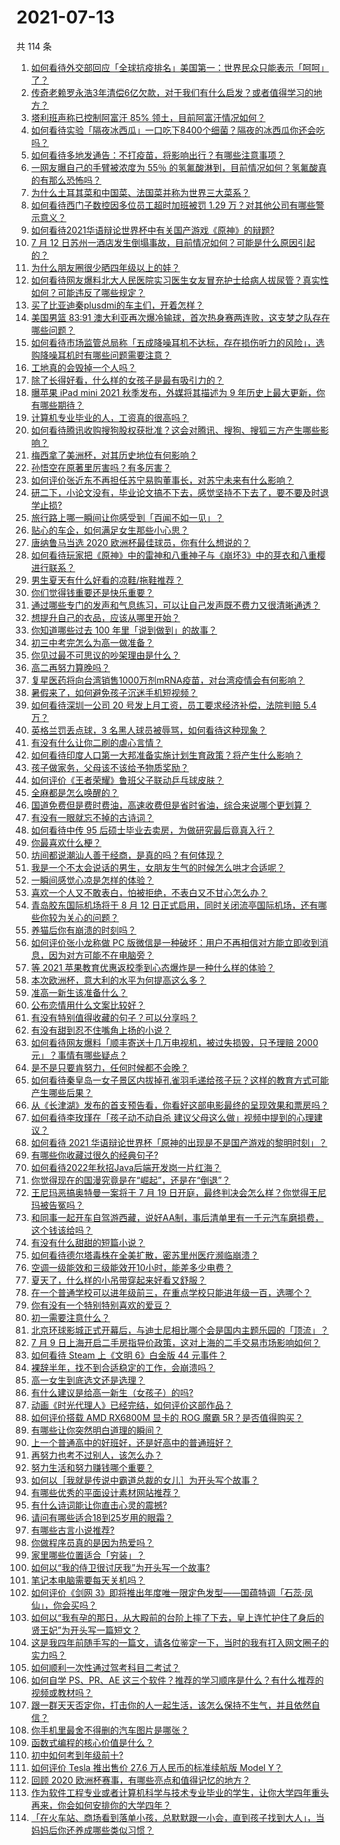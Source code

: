 # 2021-07-13

共 114 条

<!-- BEGIN -->
<!-- 最后更新时间 Tue Jul 13 2021 13:01:27 GMT+0800 (China Standard Time) -->

1. [如何看待外交部回应「全球抗疫排名」美国第一：世界民众只能表示「呵呵」了？](https://www.zhihu.com/question/471798111)
2. [传奇老赖罗永浩3年清偿6亿欠款，对于我们有什么启发？或者值得学习的地方？](https://www.zhihu.com/question/470804093)
3. [塔利班声称已控制阿富汗 85% 领土，目前阿富汗情况如何？](https://www.zhihu.com/question/471195009)
4. [如何看待实验「隔夜冰西瓜」一口吃下8400个细菌？隔夜的冰西瓜你还会吃吗？](https://www.zhihu.com/question/471317641)
5. [如何看待多地发通告：不打疫苗，将影响出行？有哪些注意事项？](https://www.zhihu.com/question/471850340)
6. [一网友曝自己的手臂被浓度为 55％
   的氢氟酸淋到，目前情况如何？氢氟酸真的有那么恐怖吗？](https://www.zhihu.com/question/471598267)
7. [为什么土耳其菜和中国菜、法国菜并称为世界三大菜系？](https://www.zhihu.com/question/68355022)
8. [如何看待西门子数控因多位员工超时加班被罚 1.29
   万？对其他公司有哪些警示意义？](https://www.zhihu.com/question/471814227)
9. [如何看待2021华语辩论世界杯中有关国产游戏《原神》的辩题?](https://www.zhihu.com/question/471713998)
10. [7 月 12
    日苏州一酒店发生倒塌事故，目前情况如何？可能是什么原因引起的？](https://www.zhihu.com/question/471831440)
11. [为什么朋友圈很少晒四年级以上的娃？](https://www.zhihu.com/question/462953490)
12. [如何看待网友爆料北大人民医院实习医生女友冒充护士给病人拔尿管？真实性如何？可能违反了哪些规定？](https://www.zhihu.com/question/471790162)
13. [买了比亚迪秦plusdmi的车主们，开着怎样？](https://www.zhihu.com/question/461272564)
14. [美国男篮 83:91
    澳大利亚再次爆冷输球，首次热身赛两连败，这支梦之队存在哪些问题？](https://www.zhihu.com/question/471922833)
15. [如何看待市场监管总局称「五成降噪耳机不达标，存在损伤听力的风险」，选购降噪耳机时有哪些问题需要注意？](https://www.zhihu.com/question/471794713)
16. [工地真的会毁掉一个人吗？](https://www.zhihu.com/question/465728893)
17. [除了长得好看，什么样的女孩子是最有吸引力的？](https://www.zhihu.com/question/432679628)
18. [曝苹果 iPad mini 2021 秋季发布，外媒将其描述为 9
    年历史上最大更新，你有哪些期待？](https://www.zhihu.com/question/471704575)
19. [计算机专业毕业的人，工资真的很高吗？](https://www.zhihu.com/question/387896176)
20. [如何看待腾讯收购搜狗股权获批准？这会对腾讯、搜狗、搜狐三方产生哪些影响？](https://www.zhihu.com/question/471926838)
21. [梅西拿了美洲杯，对其历史地位有何影响？](https://www.zhihu.com/question/471509448)
22. [孙悟空在原著里厉害吗？有多厉害？](https://www.zhihu.com/question/317829973)
23. [如何评价张近东不再担任苏宁易购董事长，对苏宁未来有什么影响？](https://www.zhihu.com/question/471829694)
24. [研二下，小论文没有，毕业论文搞不下去，感觉坚持不下去了，要不要及时退学止损
    ​?](https://www.zhihu.com/question/460435928)
25. [旅行路上哪一瞬间让你感受到「百闻不如一见」？](https://www.zhihu.com/question/466577795)
26. [贴心的车企，如何满足女生那些小心思？](https://www.zhihu.com/question/471859570)
27. [唐纳鲁马当选 2020 欧洲杯最佳球员，你有什么想说的？](https://www.zhihu.com/question/471662363)
28. [如何看待玩家把《原神》中的雷神和八重神子与《崩坏3》中的芽衣和八重樱进行联系？](https://www.zhihu.com/question/471482026)
29. [男生夏天有什么好看的凉鞋/拖鞋推荐？](https://www.zhihu.com/question/461706179)
30. [你们觉得钱重要还是快乐重要？](https://www.zhihu.com/question/464208782)
31. [通过哪些专门的发声和气息练习，可以让自己发声既不费力又很清晰通透？](https://www.zhihu.com/question/21417111)
32. [想提升自己的衣品，应该从哪里开始？](https://www.zhihu.com/question/470190525)
33. [你知道哪些过去 100 年里「说到做到」的故事？](https://www.zhihu.com/question/464242642)
34. [初三中考完怎么为高一做准备？](https://www.zhihu.com/question/470987154)
35. [你见过最不可思议的吵架理由是什么？](https://www.zhihu.com/question/470916875)
36. [高二再努力算晚吗？](https://www.zhihu.com/question/471280951)
37. [复星医药将向台湾销售1000万剂mRNA疫苗，对台湾疫情会有何影响？](https://www.zhihu.com/question/471631426)
38. [暑假来了，如何避免孩子沉迷手机短视频？](https://www.zhihu.com/question/471097062)
39. [如何看待深圳一公司 20 号发上月工资，员工要求经济补偿，法院判赔 5.4
    万？](https://www.zhihu.com/question/471726471)
40. [英格兰罚丢点球，3 名黑人球员被辱骂，如何看待这种现象？](https://www.zhihu.com/question/471779840)
41. [有没有什么让你二刷的虐心言情？](https://www.zhihu.com/question/445780832)
42. [如何看待印度人口第一大邦准备实施计划生育政策？将产生什么影响？](https://www.zhihu.com/question/471723127)
43. [孩子做家务，父母该不该给予物质奖励？](https://www.zhihu.com/question/463565875)
44. [如何评价《王者荣耀》鲁班父子联动乒乓球皮肤？](https://www.zhihu.com/question/470666998)
45. [全麻都是怎么唤醒的？](https://www.zhihu.com/question/466561520)
46. [国道免费但是费时费油，高速收费但是省时省油，综合来说哪个更划算？](https://www.zhihu.com/question/470118462)
47. [有没有一眼就忘不掉的古诗词？](https://www.zhihu.com/question/442263225)
48. [如何看待中传 95 后硕士毕业去卖房，为做研究最后竟真入行？](https://www.zhihu.com/question/471727728)
49. [你最喜欢什么梗？](https://www.zhihu.com/question/288135220)
50. [坊间都说潮汕人善于经商，是真的吗？有何体现？](https://www.zhihu.com/question/20346968)
51. [我是一个不太会说话的男生，女朋友生气的时候怎么哄才合适呢？](https://www.zhihu.com/question/302449861)
52. [一瞬间感觉心凉是怎样的体验？](https://www.zhihu.com/question/33033949)
53. [喜欢一个人又不敢表白，怕被拒绝，不表白又不甘心怎么办？](https://www.zhihu.com/question/471823127)
54. [青岛胶东国际机场将于 8 月 12
    日正式启用，同时关闭流亭国际机场，还有哪些你较为关心的问题？](https://www.zhihu.com/question/471718633)
55. [养猫后你有崩溃的时刻吗？](https://www.zhihu.com/question/471478075)
56. [如何评价张小龙称做 PC
    版微信是一种破坏：用户不再相信对方能立即收到消息，因为对方可能不在电脑旁？](https://www.zhihu.com/question/471759055)
57. [等 2021 苹果教育优惠返校季到心态爆炸是一种什么样的体验？](https://www.zhihu.com/question/471063336)
58. [本次欧洲杯，意大利的水平为何提高这么多？](https://www.zhihu.com/question/470248238)
59. [准高一新生该准备什么？](https://www.zhihu.com/question/412812541)
60. [公布恋情用什么文案比较好？](https://www.zhihu.com/question/462399444)
61. [有没有特别值得收藏的句子？可以分享吗？](https://www.zhihu.com/question/470075209)
62. [有没有甜到忍不住嘴角上扬的小说？](https://www.zhihu.com/question/446148942)
63. [如何看待网友爆料「顺丰寄送十几万电视机，被过失损毁，只予理赔 2000
    元」？事情有哪些疑点？](https://www.zhihu.com/question/458784986)
64. [是不是只要肯努力，任何时候都不会晚？](https://www.zhihu.com/question/468650216)
65. [如何看待秦皇岛一女子景区内拔掉孔雀羽毛递给孩子玩？这样的教育方式可能产生哪些后果？](https://www.zhihu.com/question/471674496)
66. [从《长津湖》发布的首支预告看，你看好这部电影最终的呈现效果和票房吗？](https://www.zhihu.com/question/471713940)
67. [如何看待李玫瑾在「孩子动不动自杀
    建议父母这么做」视频中提到的心理建议？](https://www.zhihu.com/question/471634095)
68. [如何看待 2021
    华语辩论世界杯「原神的出现是不是国产游戏的黎明时刻」？](https://www.zhihu.com/question/471708835)
69. [有哪些你收藏过很久的经典句子?](https://www.zhihu.com/question/458504453)
70. [如何看待2022年秋招Java后端开发岗一片红海？](https://www.zhihu.com/question/471105298)
71. [你觉得现在的国漫究竟是在“崛起”，还是在“倒退”？](https://www.zhihu.com/question/470428413)
72. [王尼玛恶搞奥特曼一案将于 7 月 19
    日开庭，最终判决会怎么样？你觉得王尼玛被告冤吗？](https://www.zhihu.com/question/471139974)
73. [和同事一起开车自驾游西藏，说好AA制，事后清单里有一千元汽车磨损费，这个钱该给吗？](https://www.zhihu.com/question/465716749)
74. [有没有什么甜甜的短篇小说？](https://www.zhihu.com/question/337950627)
75. [如何看待德尔塔毒株在全美扩散，密苏里州医疗濒临崩溃？](https://www.zhihu.com/question/471555278)
76. [空调一级能效和三级能效开10小时，能差多少电费？](https://www.zhihu.com/question/329341284)
77. [夏天了，什么样的小吊带穿起来好看又舒服？](https://www.zhihu.com/question/467022624)
78. [在一个普通学校可以进年级前三，在重点学校只能进年级一百，选哪个？](https://www.zhihu.com/question/461739253)
79. [你有没有一个特别特别喜欢的爱豆？](https://www.zhihu.com/question/471379389)
80. [初一需要注意什么？](https://www.zhihu.com/question/470961386)
81. [北京环球影城正式开幕后，与迪士尼相比哪个会是国内主题乐园的「顶流」？](https://www.zhihu.com/question/470467852)
82. [7 月 9
    日上海开启二手房指导价政策，这对上海的二手交易市场影响如何？](https://www.zhihu.com/question/471152148)
83. [如何看待 Steam 上《文明 6》白金版 44 元事件？](https://www.zhihu.com/question/471083947)
84. [裸辞半年，找不到合适稳定的工作，会崩溃吗？](https://www.zhihu.com/question/470055976)
85. [高一女生到底选文还是选理？](https://www.zhihu.com/question/462365131)
86. [有什么建议是给高一新生（女孩子）的吗?](https://www.zhihu.com/question/470497705)
87. [动画《时光代理人》已经完结，如何评价这部作品？](https://www.zhihu.com/question/470959705)
88. [如何评价搭载 AMD RX6800M 显卡的 ROG 魔霸
    5R？是否值得购买？](https://www.zhihu.com/question/471650688)
89. [有哪些让你突然明白道理的瞬间？](https://www.zhihu.com/question/63810094)
90. [上一个普通高中的好班好，还是好高中的普通班好？](https://www.zhihu.com/question/471616938)
91. [再努力也考不过别人，该怎么办？](https://www.zhihu.com/question/470612132)
92. [努力生活和努力赚钱哪个重要？](https://www.zhihu.com/question/469544195)
93. [如何以［我就是传说中霸道总裁的女儿］为开头写个故事？](https://www.zhihu.com/question/455867035)
94. [有哪些优秀的平面设计素材网站推荐？](https://www.zhihu.com/question/20396362)
95. [有什么诗词能让你直击心灵的震撼?](https://www.zhihu.com/question/469866078)
96. [请问有哪些适合18到25岁用的眼霜？](https://www.zhihu.com/question/322847034)
97. [有哪些古言小说推荐?](https://www.zhihu.com/question/407505153)
98. [你做程序员真的是因为热爱吗？](https://www.zhihu.com/question/453885905)
99. [家里哪些位置适合「穷装」？](https://www.zhihu.com/question/441324496)
100. [如何以“我的侍卫很讨厌我”为开头写一个故事?](https://www.zhihu.com/question/440852420)
101. [笔记本电脑需要每天关机吗？](https://www.zhihu.com/question/424633596)
102. [如何评价《剑网
     3》即将推出年度唯一限定色发型——国蕴特调「石蕊·凤仙」，你会买吗？](https://www.zhihu.com/question/471717436)
103. [如何以“我有孕的那日，从大殿前的台阶上摔了下去，皇上连忙护住了身后的贤王妃”为开头写一篇短文？](https://www.zhihu.com/question/424583928)
104. [这是我四年前随手写的一篇文，请各位鉴定一下，当时的我有打入网文圈子的实力吗？](https://www.zhihu.com/question/471660118)
105. [如何顺利一次性通过驾考科目二考试？](https://www.zhihu.com/question/24518251)
106. [如何自学 PS、PR、AE
     这三个软件？推荐的学习顺序是什么？有什么推荐的视频或教材吗？](https://www.zhihu.com/question/38197869)
107. [跟一群天天否定你，打击你的人一起生活，该怎么保持不生气，并且依然自信？](https://www.zhihu.com/question/470883728)
108. [你手机里最舍不得删的汽车图片是哪张？](https://www.zhihu.com/question/468845093)
109. [函数式编程的核心价值是什么？](https://www.zhihu.com/question/471098472)
110. [初中如何考到年级前十?](https://www.zhihu.com/question/353434774)
111. [如何评价 Tesla 推出售价 27.6 万人民币的标准续航版 Model
     Y？](https://www.zhihu.com/question/470837546)
112. [回顾 2020 欧洲杯赛事，有哪些亮点和值得记忆的地方？](https://www.zhihu.com/question/471538861)
113. [作为软件工程专业或者计算机科学与技术专业毕业的学生，让你大学四年重头再来，你会如何安排你的大学四年？](https://www.zhihu.com/question/426053091)
114. [「在火车站、商场看到落单小孩，总默默跟一小会，直到孩子找到大人」，当妈妈后你还养成哪些类似习惯？](https://www.zhihu.com/question/471287409)

<!-- END -->
